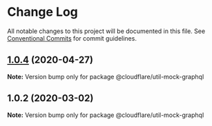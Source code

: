 # Change Log

All notable changes to this project will be documented in this file.
See [Conventional Commits](https://conventionalcommits.org) for commit guidelines.

## [1.0.4](http://stash.cfops.it:7999/fe/stratus/compare/@cloudflare/util-mock-graphql@1.0.2...@cloudflare/util-mock-graphql@1.0.4) (2020-04-27)

**Note:** Version bump only for package @cloudflare/util-mock-graphql





## 1.0.2 (2020-03-02)

**Note:** Version bump only for package @cloudflare/util-mock-graphql
